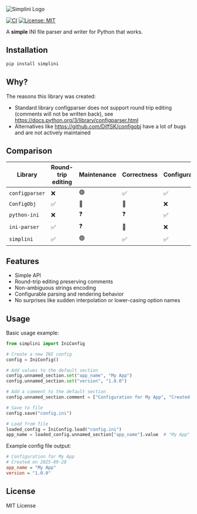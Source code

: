 ![Simplini Logo](resources/logo.png)

[![CI](https://github.com/gubenkoved/simplini/actions/workflows/ci.yml/badge.svg)](https://github.com/gubenkoved/simplini/actions/workflows/ci.yml)
[![License: MIT](https://img.shields.io/badge/License-MIT-yellow.svg)](https://opensource.org/licenses/MIT)

A **simple** INI file parser and writer for Python that works.

## Installation

```bash
pip install simplini
```

## Why?

The reasons this library was created:

* Standard library configparser does not support round trip editing (comments will not be written back), see https://docs.python.org/3/library/configparser.html
* Alternatives like https://github.com/DiffSK/configobj have a lot of bugs and are not actively maintained

## Comparison

| Library        | Round-trip editing | Maintenance  | Correctness | Configurability | Multi-line values | Error reporting  |
|----------------|--------------------|--------------|-------------|-----------------|-------------------|------------------|
| `configparser` | ❌                  | 🟢           | ✅       | ✅               | ✅                  | 🙂            |
| `ConfigObj`    | ✅                  | 🔴           | 🐛      | ❌               | ❌                  | 🤔                 |
| `python-ini`   | ❌                  | ❓           | ❓      | ✅               | ❓                | 🙁                 |
| `ini-parser`   |  ✅                 | ❓           | 🐛       | ❌                | ❌                 | 🙁               |
| `simplini`     | ✅                  | 🟢           | ✅        | ✅               | ✅                  | 🥰 |

## Features

* Simple API
* Round-trip editing preserving comments
* Non-ambiguous strings encoding
* Configurable parsing and rendering behavior
* No surprises like sudden interpolation or lower-casing option names

## Usage

Basic usage example:

```python
from simplini import IniConfig

# Create a new INI config
config = IniConfig()

# Add values to the default section
config.unnamed_section.set("app_name", "My App")
config.unnamed_section.set("version", "1.0.0")

# Add a comment to the default section
config.unnamed_section.comment = ["Configuration for My App", "Created on 2025-09-28"]

# Save to file
config.save("config.ini")

# Load from file
loaded_config = IniConfig.load("config.ini")
app_name = loaded_config.unnamed_section["app_name"].value  # "My App"
```

Example config file output:
```ini
# Configuration for My App
# Created on 2025-09-28
app_name = "My App"
version = "1.0.0"
```

## License

MIT License